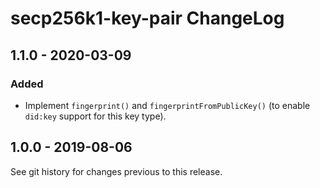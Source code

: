 # secp256k1-key-pair ChangeLog

## 1.1.0 - 2020-03-09

### Added
- Implement `fingerprint()` and `fingerprintFromPublicKey()` (to enable
  `did:key` support for this key type).

## 1.0.0 - 2019-08-06

See git history for changes previous to this release.
